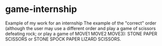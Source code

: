 # game-internship
Example of my work for an internship
The example of the "correct" order (although the user may use a different order and play a game of scissors defeating rock; or play a game of MOVE1 MOVE2 MOVE3): STONE PAPER SCISSORS or STONE SPOCK PAPER LIZARD SCISSORS. 
